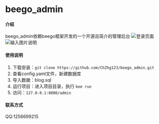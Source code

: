 # beego_admin

#### 介绍
beego_admin依赖beego框架开发的一个开源且简介的管理后台
![登录页面](https://images.gitee.com/uploads/images/2021/1021/153804_9c5b91f3_1249131.png "1634801855(1).png")
![输入图片说明](https://images.gitee.com/uploads/images/2021/1021/153932_4b0216ec_1249131.png "1634801937(1).png")


#### 使用说明

1.  下载安装：`git clone https://github.com/ChZhg123/beego_admin.git`
2.  查看config.yaml文件，新建数据库
3.  导入数据：blog.sql
4.  运行项目：进入项目目录，执行 `bee run`
5.  访问：`127.0.0.1:8080/admin`


#### 联系方式
QQ:1256699215

